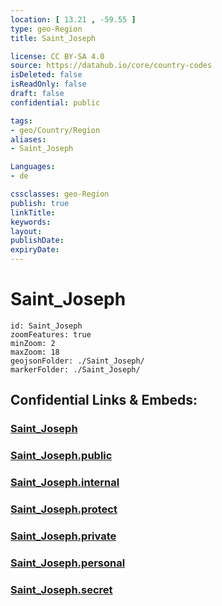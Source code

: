 ```yaml
---
location: [ 13.21 , -59.55 ] 
type: geo-Region
title: Saint_Joseph

license: CC BY-SA 4.0
source: https://datahub.io/core/country-codes
isDeleted: false
isReadOnly: false
draft: false
confidential: public

tags:
- geo/Country/Region
aliases:
- Saint_Joseph

Languages:
- de

cssclasses: geo-Region
publish: true
linkTitle: 
keywords: 
layout: 
publishDate: 
expiryDate: 
---
```


# Saint_Joseph

```leaflet
id: Saint_Joseph
zoomFeatures: true 
minZoom: 2 
maxZoom: 18
geojsonFolder: ./Saint_Joseph/
markerFolder: ./Saint_Joseph/
```


## Confidential Links & Embeds: 

### [Saint_Joseph](/_Standards/Earth/Continent/America~Caribbean/Barbados/Provinces~Barbados/Saint_Joseph.md) 

### [Saint_Joseph.public](/_public/Earth/Continent/America~Caribbean/Barbados/Provinces~Barbados/Saint_Joseph.public.md) 

### [Saint_Joseph.internal](/_internal/Earth/Continent/America~Caribbean/Barbados/Provinces~Barbados/Saint_Joseph.internal.md) 

### [Saint_Joseph.protect](/_protect/Earth/Continent/America~Caribbean/Barbados/Provinces~Barbados/Saint_Joseph.protect.md) 

### [Saint_Joseph.private](/_private/Earth/Continent/America~Caribbean/Barbados/Provinces~Barbados/Saint_Joseph.private.md) 

### [Saint_Joseph.personal](/_personal/Earth/Continent/America~Caribbean/Barbados/Provinces~Barbados/Saint_Joseph.personal.md) 

### [Saint_Joseph.secret](/_secret/Earth/Continent/America~Caribbean/Barbados/Provinces~Barbados/Saint_Joseph.secret.md)

